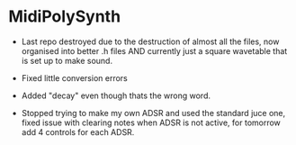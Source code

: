 # MidiPolySynth

- Last repo destroyed due to the destruction of almost all the files, now organised into better .h files AND currently just a square wavetable that is set up to make 
sound.

- Fixed little conversion errors

- Added "decay" even though thats the wrong word.

- Stopped trying to make my own ADSR and used the standard juce one, fixed issue with clearing notes when ADSR is not active, for tomorrow add 4 controls for each ADSR.
